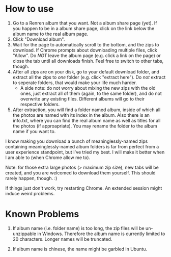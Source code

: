How to use
====

1. Go to a Renren album that you want. Not a album share page (yet). If you happen to be in a album share page, click on the link below the album name to the real album page. 
2. Click "Download album". 
3. Wait for the page to automatically scroll to the bottom, and the zips to download. If Chrome prompts about downloading multiple files, click "Allow". Do *NOT* leave the album page (e.g. click a link on the page) or close the tab until all downloads finish. Feel free to switch to other tabs, though. 
4. After all zips are on your disk, go to your default download folder, and extract all the zips to *one* folder (e.g. click "extract here"). Do *not* extract to seperate folders, that would make your life much harder. 
   * A side note: do not worry about mixing the new zips with the old ones, just extract all of them (again, to the same folder), and do not overwrite any existing files. Different albums will go to their respective folders. 
5. After extraction, you will find a folder named album<albumId>, inside of which all the photos are named with its index in the album. Also there is an info.txt, where you can find the real album name as well as titles for all the photos (if approapriate). You may rename the folder to the album name if you want to. 

I know making you download a bunch of meaninglessly-named zips containing meaninglessly-named album folders is far from perfect from a user experience standpoint, but I've tried my best. I will make it better when I am able to (when Chrome allow me to). 

Note: for those extra large photos (> maximum zip size), new tabs will be created, and you are welcomed to download them yourself. This should rarely happen, though. :)

If things just don't work, try restarting Chrome. An extended session might induce weird problems. 

Known Problems
====

1. If album name (i.e. folder name) is too long, the zip files will be un-unzippable in Windows. Therefore the album name is currently limited to 20 characters. Longer names will be truncated. 

2. If album name is chinese, the name might be garbled in Ubuntu. 


